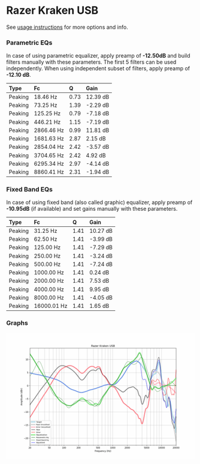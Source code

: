 # Razer Kraken USB
See [usage instructions](https://github.com/jaakkopasanen/AutoEq#usage) for more options and info.

### Parametric EQs
In case of using parametric equalizer, apply preamp of **-12.50dB** and build filters manually
with these parameters. The first 5 filters can be used independently.
When using independent subset of filters, apply preamp of **-12.10 dB**.

| Type    | Fc         |    Q | Gain     |
|:--------|:-----------|:-----|:---------|
| Peaking | 18.46 Hz   | 0.73 | 12.39 dB |
| Peaking | 73.25 Hz   | 1.39 | -2.29 dB |
| Peaking | 125.25 Hz  | 0.79 | -7.18 dB |
| Peaking | 446.21 Hz  | 1.15 | -7.19 dB |
| Peaking | 2866.46 Hz | 0.99 | 11.81 dB |
| Peaking | 1681.63 Hz | 2.87 | 2.15 dB  |
| Peaking | 2854.04 Hz | 2.42 | -3.57 dB |
| Peaking | 3704.65 Hz | 2.42 | 4.92 dB  |
| Peaking | 6295.34 Hz | 2.97 | -4.14 dB |
| Peaking | 8860.41 Hz | 2.31 | -1.94 dB |

### Fixed Band EQs
In case of using fixed band (also called graphic) equalizer, apply preamp of **-10.95dB**
(if available) and set gains manually with these parameters.

| Type    | Fc          |    Q | Gain     |
|:--------|:------------|:-----|:---------|
| Peaking | 31.25 Hz    | 1.41 | 10.27 dB |
| Peaking | 62.50 Hz    | 1.41 | -3.99 dB |
| Peaking | 125.00 Hz   | 1.41 | -7.29 dB |
| Peaking | 250.00 Hz   | 1.41 | -3.24 dB |
| Peaking | 500.00 Hz   | 1.41 | -7.24 dB |
| Peaking | 1000.00 Hz  | 1.41 | 0.24 dB  |
| Peaking | 2000.00 Hz  | 1.41 | 7.53 dB  |
| Peaking | 4000.00 Hz  | 1.41 | 9.95 dB  |
| Peaking | 8000.00 Hz  | 1.41 | -4.05 dB |
| Peaking | 16000.01 Hz | 1.41 | 1.65 dB  |

### Graphs
![](./Razer%20Kraken%20USB.png)